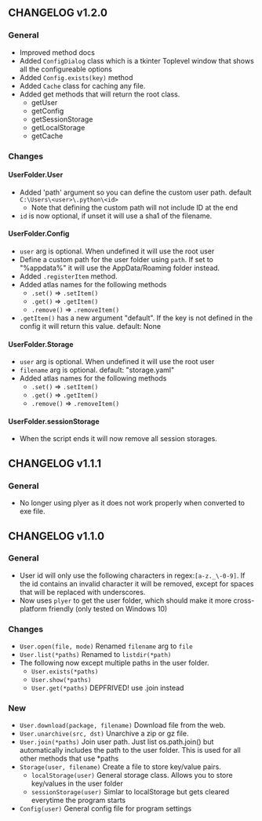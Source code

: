 ## CHANGELOG v1.2.0

### General
- Improved method docs
- Added `ConfigDialog` class which is a tkinter Toplevel window that shows all the configureable options
- Added `Config.exists(key)` method
- Added `Cache` class for caching any file.
- Added get methods that will return the root class.
  - getUser
  - getConfig
  - getSessionStorage
  - getLocalStorage
  - getCache

### Changes
#### UserFolder.User
- Added 'path' argument so you can define the custom user path. default `C:\Users\<user>\.python\<id>`
    - Note that defining the custom path will not include ID at the end
- `id` is now optional, if unset it will use a sha1 of the filename.

#### UserFolder.Config
- `user` arg is optional. When undefined it will use the root user
- Define a custom path for the user folder using `path`. If set to "%appdata%" it will use the AppData/Roaming folder instead.
- Added `.registerItem` method.
- Added atlas names for the following methods
    - `.set()` => `.setItem()`
    - `.get()` => `.getItem()`
    - `.remove()` => `.removeItem()`
- `.getItem()` has a new argument "default". If the key is not defined in the config it will return this value. default: None

#### UserFolder.Storage
- `user` arg is optional. When undefined it will use the root user
- `filename` arg is optional. default: "storage.yaml"
- Added atlas names for the following methods
    - `.set()` => `.setItem()`
    - `.get()` => `.getItem()`
    - `.remove()` => `.removeItem()`

#### UserFolder.sessionStorage
- When the script ends it will now remove all session storages.


## CHANGELOG v1.1.1

### General
- No longer using plyer as it does not work properly when converted to exe file.

## CHANGELOG v1.1.0

### General

- User id will only use the following characters in regex:`[a-z._\-0-9]`. If the id contains an invalid character it will be removed, except for spaces that will be replaced with underscores.
- Now uses `plyer` to get the user folder, which should make it more cross-platform friendly (only tested on Windows 10)

### Changes

- `User.open(file, mode)` Renamed `filename` arg to `file`
- `User.list(*paths)` Renamed to `listdir(*path)`
- The following now except multiple paths in the user folder.
  - `User.exists(*paths)`
  - `User.show(*paths)`
  - `User.get(*paths)` DEPFRIVED! use .join instead

### New

- `User.download(package, filename)`  Download file from the web.
- `User.unarchive(src, dst)` Unarchive a zip or gz file.
- `User.join(*paths)` Join user path. Just list os.path.join() but automatically includes the path to the user folder. This is used for all other methods that use *paths
- `Storage(user, filename)` Create a file to store key/value pairs.
  - `localStorage(user)` General storage class. Allows you to store key/values in the user folder
  - `sessionStorage(user)` Simlar to localStorage but gets cleared everytime the program starts
- `Config(user)` General config file for program settings
